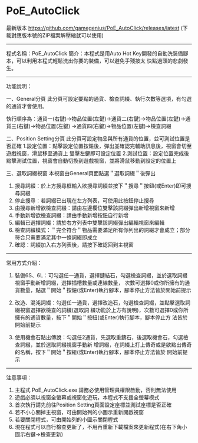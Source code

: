 # PoE_AutoClick

最新版本 https://github.com/gamegenius/PoE_AutoClick/releases/latest (下載對應版本號的ZIP檔案解壓縮就可以使用)

****************************************************************************************************

程式名稱：PoE_AutoClick
簡介：本程式是用Auto Hot Key開發的自動洗裝備腳本，可以利用本程式輕鬆洗出你要的裝備，可以避免手殘按太
快點過頭的悲劇發生。

****************************************************************************************************

功能說明：

一、General分頁
此分頁可設定要點的通貨、檢查詞綴、執行次數等選項，有勾選的通貨才會使用。

執行順序為：通貨一(右鍵)→物品位置(左鍵)→通貨二(右鍵)→物品位置(左鍵)→通貨三(右鍵)→物品位置(左鍵)
→通貨四(右鍵)→物品位置(左鍵)→檢查詞綴

二、Position Setting分頁
此分頁可設定物品與所有通貨的位置，並可測試位置是否正確
1.設定位置：點擊設定位置按鈕後，彈出並確認完輔助訊息後，視窗會切至遊戲視窗，滑鼠移至通貨上
雙擊左鍵即可設定位置
2.測試位置：設定位置完成後點擊測試位置，視窗會自動切換到遊戲視窗，並將滑鼠移動到設定的位置上

三、選取詞綴視窗
本視窗由General頁面點選＂選取詞綴＂後彈出
1. 搜尋詞綴：於上方搜尋框輸入欲搜尋詞綴並按下＂搜尋＂按鈕(或Enter)即可搜尋詞綴
2. 停止搜尋：若詞綴已出現在左方列表，可使用此按鈕停止搜尋
3. 由搜尋新增欲檢查詞綴：請由左邊欄位雙擊該詞綴彈出新增視窗來新增
4. 手動新增欲檢查詞綴：請由手動新增按鈕自行新增
5. 編輯已選擇詞綴：請於右方列表中雙擊該詞綴彈出編輯視窗來編輯
6. 檢查詞綴模式：＂完全符合＂物品需要滿足所有你列出的詞綴才會成立；部分符合只需要滿足其中一條詞綴即成立
7. 確認：詞綴加入右方列表後，請按下確認回到主視窗

****************************************************************************************************

常用方式介紹：
1. 裝備6S、6L：可勾選任一通貨，選擇鏈結石，勾選檢查詞綴，並於選取詞綴視窗手動新增詞綴，選擇插槽數量或連線數量，
次數可選擇0或你所擁有的通貨數量，點選＂開始＂按鈕(或Enter)執行腳本，腳本停止方法皆於開始前提示

2. 改造、混沌詞綴：勾選任一通貨，選擇改造石，勾選檢查詞綴，並點擊選取詞綴視窗選擇欲檢查的詞綴(選取詞
綴功能於上方有說明)，次數可選擇0或你所擁有的通貨數量，按下＂開始＂按紐(或Enter)執行腳本，腳本停止方
法皆於開始前提示

3. 使用機會石點出傳說：勾選任2通貨，先選取重鑄石，後選取機會石，勾選檢查詞綴，並於選取詞綴視窗手動新
增詞綴，在詞綴上打上傳奇或是欲點出傳奇的名稱，按下＂開始＂按紐(或Enter)執行腳本，腳本停止方法皆於
開始前提示

****************************************************************************************************

注意事項：
1. 主程式 PoE_AutoClick.exe 請務必使用管理員權限啟動，否則無法使用
2. 遊戲必須以視窗全螢幕或視窗化遊玩，本程式不支援全螢幕模式
3. 首次執行請先前往Position Setting頁面設定座標並測試座標是否正確
4. 若不小心關掉主視窗，可由開始列的小圖示重新開啟視窗
5. 若要關閉程式，可由開始列的小圖示關閉程式
6. 現在程式可以自行檢查更新了，不用再重新下載檔案來更新程式(在右下角小圖示右鍵→檢查更新)

